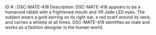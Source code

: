 ID # : DSC-MATE-418
Description: DSC-MATE-418 appears to be a humanoid rabbit with a frightened mouth and VR Jade LED eyes. The subject wears a gold earring on its right ear, a red scarf around its neck, and carries a whistle at all times. DSC-MATE-418 identifies as male and works as a fashion designer in the human world.